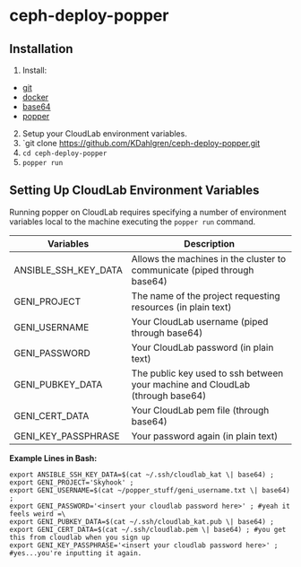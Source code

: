 # ceph-deploy-popper

## Installation
1. Install:
  - [git](https://git-scm.com/book/en/v2/Getting-Started-Installing-Git)
  - [docker](https://docs.docker.com/docker-for-mac/install/)
  - [base64](https://formulae.brew.sh/formula/base64)
  - [popper](https://github.com/systemslab/popper)
2. Setup your CloudLab environment variables.
3. `git clone https://github.com/KDahlgren/ceph-deploy-popper.git
4. `cd ceph-deploy-popper`
5. `popper run`


## Setting Up CloudLab Environment Variables
Running popper on CloudLab requires specifying a number of environment variables local to the machine executing the `popper run` command.

| Variables | Description |
|---|---|
| ANSIBLE_SSH_KEY_DATA | Allows the machines in the cluster to communicate (piped through base64) |
| GENI_PROJECT | The name of the project requesting resources (in plain text) |
| GENI_USERNAME | Your CloudLab username (piped through base64) |
| GENI_PASSWORD | Your CloudLab password (in plain text) |
| GENI_PUBKEY_DATA | The public key used to ssh between your machine and CloudLab (through base64) |
| GENI_CERT_DATA | Your CloudLab pem file (through base64) |
| GENI_KEY_PASSPHRASE | Your password again (in plain text) |

**Example Lines in Bash:**
```
export ANSIBLE_SSH_KEY_DATA=$(cat ~/.ssh/cloudlab_kat \| base64) ;
export GENI_PROJECT='Skyhook' ;
export GENI_USERNAME=$(cat ~/popper_stuff/geni_username.txt \| base64) ;
export GENI_PASSWORD='<insert your cloudlab password here>' ; #yeah it feels weird =\
export GENI_PUBKEY_DATA=$(cat ~/.ssh/cloudlab_kat.pub \| base64) ;
export GENI_CERT_DATA=$(cat ~/.ssh/cloudlab.pem \| base64) ; #you get this from cloudlab when you sign up
export GENI_KEY_PASSPHRASE='<insert your cloudlab password here>' ; #yes...you're inputting it again.
```
